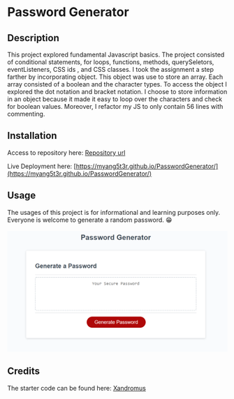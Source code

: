 # Password Generator 

## Description

This project explored fundamental Javascript basics. The project consisted of conditional statements, for loops, functions, methods, querySeletors, eventListeners, CSS ids , and CSS classes. I took the assignment a step farther by incorporating object. This object was use to store an array. Each array consisted of a boolean and the character types. To access the object I explored the dot notation and bracket notation. I choose to store information in an object because it made it easy to loop over the characters and check for boolean values. Moreover, I refactor my JS to only contain 56 lines with commenting.

## Installation

Access to repository here:
[Repository url](https://github.com/myang5t3r/PasswordGenerator)

Live Deployment here:
[https://myang5t3r.github.io/PasswordGenerator/](https://myang5t3r.github.io/PasswordGenerator/)

## Usage
The usages of this project is for informational and learning purposes only. <br>
Everyone is welcome to generate a random password. 😁 
<br>
<br>
![Webpage snapshot](./assets/images/site_img.PNG)

## Credits

The starter code can be found here: [Xandromus](https://github.com/coding-boot-camp/friendly-parakeet)
